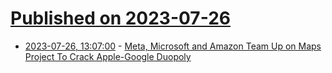 # [Published on 2023-07-26](index.md)

* [2023-07-26, 13:07:00](https://tech.slashdot.org/story/23/07/26/136244/meta-microsoft-and-amazon-team-up-on-maps-project-to-crack-apple-google-duopoly?utm_source=rss1.0mainlinkanon&utm_medium=feed) - [Meta, Microsoft and Amazon Team Up on Maps Project To Crack Apple-Google Duopoly](https://tech.slashdot.org/story/23/07/26/136244/meta-microsoft-and-amazon-team-up-on-maps-project-to-crack-apple-google-duopoly?utm_source=rss1.0mainlinkanon&utm_medium=feed)
